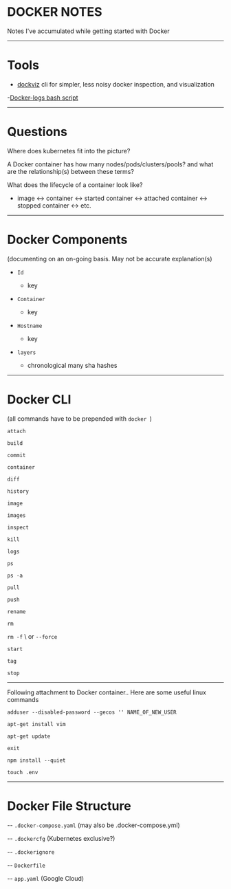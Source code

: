 # DOCKER NOTES
Notes I've accumulated while getting started with Docker

---

# Tools

- [dockviz](https://github.com/justone/dockviz) cli for simpler, less noisy docker inspection, and visualization

-[Docker-logs bash script](https://gist.github.com/yarcowang/370e63e68972afbff970)

---

# Questions

Where does kubernetes fit into the picture?

A Docker container has how many nodes/pods/clusters/pools? and what are the relationship(s) between these terms?

What does the lifecycle of a container look like?
  - image <-> container <-> started container <-> attached container <-> stopped container <-> etc.

---

# Docker Components
(documenting on an on-going basis. May not be accurate explanation(s)

- `Id`
  - key

- `Container`
  - key

- `Hostname`
  - key

- `layers`
  - chronological many sha hashes

---

# Docker CLI

(all commands have to be prepended with `docker `)

`attach`

`build`

`commit`

`container`

`diff`

`history`

`image`

`images`

`inspect`

`kill`

`logs`

`ps`

`ps -a`

`pull`

`push`

`rename`

`rm`

`rm -f` \\ or `--force`

`start`

`tag`

`stop`

---

Following attachment to Docker container.. Here are some useful linux commands

`adduser --disabled-password --gecos '' NAME_OF_NEW_USER`

`apt-get install vim`

`apt-get update`

`exit`

`npm install --quiet`

`touch .env`

---

# Docker File Structure

-- `.docker-compose.yaml` (may also be .docker-compose.yml)

-- `.dockercfg` (Kubernetes exclusive?)

-- `.dockerignore`

-- `Dockerfile`

-- `app.yaml` (Google Cloud)
